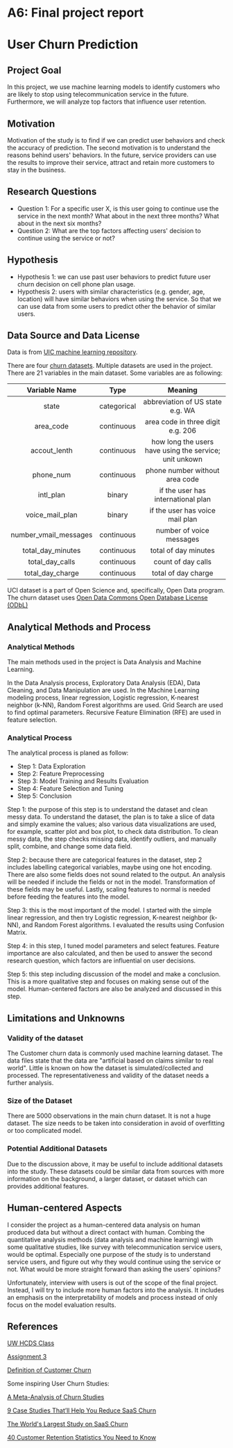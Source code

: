 # A6: Final project report
# User Churn Prediction
## Project Goal
In this project, we use machine learning models to identify customers who are likely to stop using telecommunication service in the future. Furthermore, we will analyze top factors that influence user retention. 

## Motivation
Motivation of the study is to find if we can predict user behaviors and check the accuracy of prediction. The second motivation is to understand the reasons behind users' behaviors. In the future, service providers can use the results to improve their service, attract and retain more customers to stay in the business.

## Research Questions
* Question 1: For a specific user X, is this user going to continue use the service in the next month? What about in the next three months? What about in the next six months?
* Question 2: What are the top factors affecting users' decision to continue using the service or not?

## Hypothesis
* Hypothesis 1: we can use past user behaviors to predict future user churn decision on cell phone plan usage.
* Hypothesis 2: users with similar characteristics (e.g. gender, age, location) will have similar behaviors when using the service. So that we can use data from some users to predict other the behavior of similar users.

## Data Source and Data License
Data is from [UIC machine learning repository](https://archive.ics.uci.edu/ml/datasets.html).

There are four [churn datasets](https://www.sgi.com/tech/mlc/db/). Multiple datasets are used in the project. There are 21 variables in the main dataset. Some variables are as following: 

| Variable Name | Type          | Meaning  						    |
| :-----------: |:-------------:| :----------------------------:    |
| state	        | categorical 	| abbreviation of US state e.g. WA  | 
| area_code     | continuous    | area code in three digit e.g. 206	|
| accout_lenth  | continuous  	| how long the users have using the service; unit unkown 	|
| phone_num     | continuous  	| phone number without area code 	|
| intl_plan     | binary	| if the user has international plan	|
| voice_mail_plan  | binary 	| if the user has voice mail plan 	|
| number_vmail_messages  | continuous	|number of voice messages	|
| total_day_minutes	 | continuous	|total of day minutes	|
| total_day_calls    | continuous	|count of day calls     |
| total_day_charge   | continuous	|total of day charge	|





UCI dataset is a part of Open Science and, specifically, Open Data program. The churn dataset uses [Open Data Commons Open Database License (ODbL)](https://en.wikipedia.org/wiki/Open_Database_License)


## Analytical Methods and Process
### Analytical Methods 
The main methods used in the project is Data Analysis and Machine Learning.

In the Data Analysis process, Exploratory Data Analysis (EDA), Data Cleaning, and Data Manipulation are used. In the Machine Learning modeling process, linear regression, Logistic regression, K-nearest neighbor (k-NN), Random Forest algorithms are used. Grid Search are used to find optimal parameters. Recursive Feature Elimination (RFE) are used in feature selection.

### Analytical Process
The analytical process is planed as follow:

* Step 1: Data Exploration
* Step 2: Feature Preprocessing
* Step 3: Model Training and Results Evaluation
* Step 4: Feature Selection and Tuning
* Step 5: Conclusion

Step 1: the purpose of this step is to understand the dataset and clean messy data. To understand the dataset, the plan is to take a slice of data and simply examine the values; also various data visualizations are used, for example, scatter plot and box plot, to check data distribution. To clean messy data, the step checks missing data, identify outliers, and manually split, combine, and change some data field.

Step 2: because there are categorical features in the dataset, step 2 includes labelling categorical variables, maybe using one hot encoding. There are also some fields does not sound related to the output. An analysis will be needed if include the fields or not in the model. Transformation of these fields may be useful. Lastly, scaling features to normal is needed before feeding the features into the model.

Step 3: this is the most important of the model. I started with the simple linear regression, and then try Logistic regression, K-nearest neighbor (k-NN), and Random Forest algorithms. I evaluated the results using Confusion Matrix.

Step 4: in this step, I tuned model parameters and select features. Feature importance are also calculated, and then be used to answer the second research question, which factors are influential on user decisions.

Step 5: this step including discussion of the model and make a conclusion. This is a more qualitative step and focuses on making sense out of the model. Human-centered factors are also be analyzed and discussed in this step. 

## Limitations and Unknowns
### Validity of the dataset
The Customer churn data is commonly used machine learning dataset. The data files state that the data are "artificial based on claims similar to real world". Little is known on how the dataset is simulated/collected and processed. The representativeness and validity of the dataset needs a further analysis.

### Size of the Dataset
There are 5000 observations in the main churn dataset. It is not a huge dataset. The size needs to be taken into consideration in avoid of overfitting or too complicated model.


### Potential Additional Datasets
Due to the discussion above, it may be useful to include additional datasets into the study. These datasets could be similar data from sources with more information on the background, a larger dataset, or dataset which can provides additional features. 


## Human-centered Aspects
I consider the project as a human-centered data analysis on human produced data but without a direct contact with human. Combing the quantitative analysis methods (data analysis and machine learning) with some qualitative studies, like survey with telecommunication service users, would be optimal. Especially one purpose of the study is to understand service users, and figure out why they would continue using the service or not. What would be more straight forward than asking the users' opinions?

Unfortunately, interview with users is out of the scope of the final project. Instead, I will try to include more human factors into the analysis. It includes an emphasis on the interpretability of models and process instead of only focus on the model evaluation results.


## References 
[UW HCDS Class](https://wiki.communitydata.cc/HCDS_(Fall_2017))

[Assignment 3](https://wiki.communitydata.cc/HCDS_(Fall_2017)/Assignments)

[Definition of Customer Churn](https://en.wikipedia.org/wiki/Customer_attrition)

Some inspiring User Churn Studies:

[A Meta-Analysis of Churn Studies](https://medium.com/the-saas-growth-blog/a-meta-analysis-of-churn-studies-4269b3c725f6)

[9 Case Studies That’ll Help You Reduce SaaS Churn](https://conversionxl.com/blog/reduce-churn/)

[The World's Largest Study on SaaS Churn](https://blog.profitwell.com/saas-churn-benchmarks-mrr-churn-study)

[40 Customer Retention Statistics You Need to Know](https://www.getfeedback.com/blog/40-stats-churn-customer-satisfaction/)
